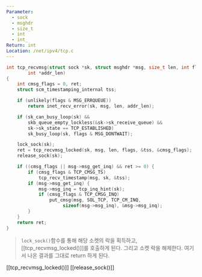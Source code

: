 ```yaml
---
Parameter:
  - sock
  - msghdr
  - size_t
  - int
  - int_
Return: int
Location: /net/ipv4/tcp.c
---
```

```C
int tcp_recvmsg(struct sock *sk, struct msghdr *msg, size_t len, int flags,
		int *addr_len)
{
	int cmsg_flags = 0, ret;
	struct scm_timestamping_internal tss;

	if (unlikely(flags & MSG_ERRQUEUE))
		return inet_recv_error(sk, msg, len, addr_len);

	if (sk_can_busy_loop(sk) &&
	    skb_queue_empty_lockless(&sk->sk_receive_queue) &&
	    sk->sk_state == TCP_ESTABLISHED)
		sk_busy_loop(sk, flags & MSG_DONTWAIT);

	lock_sock(sk);
	ret = tcp_recvmsg_locked(sk, msg, len, flags, &tss, &cmsg_flags);
	release_sock(sk);

	if ((cmsg_flags || msg->msg_get_inq) && ret >= 0) {
		if (cmsg_flags & TCP_CMSG_TS)
			tcp_recv_timestamp(msg, sk, &tss);
		if (msg->msg_get_inq) {
			msg->msg_inq = tcp_inq_hint(sk);
			if (cmsg_flags & TCP_CMSG_INQ)
				put_cmsg(msg, SOL_TCP, TCP_CM_INQ,
					 sizeof(msg->msg_inq), &msg->msg_inq);
		}
	}
	return ret;
}
```

> `lock_sock()`함수를 통해 해당 소켓의 락을 획득하고, [[tcp_recvmsg_locked()]]를 호출하게 된다. 그리고 소켓 락을 해제한다. 여기서 나온 결과를 그대로 return 하게 된다.

[[tcp_recvmsg_locked()]]
[[release_sock()]]

